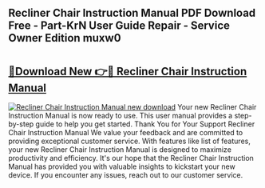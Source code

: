 ## Recliner Chair Instruction Manual PDF Download Free - Part-KrN User Guide Repair - Service Owner Edition muxw0

# <h2><a href="http://cf2203.oget.top/?id=Recliner+Chair+Instruction+Manual">🔗Download New 👉🔴 Recliner Chair Instruction Manual</a></h2>

[![Recliner Chair Instruction Manual new download](https://i.imgur.com/5g1atiW.png)](http://cf2203.oget.top/?id=Recliner+Chair+Instruction+Manual)
Your new Recliner Chair Instruction Manual is now ready to use. This user manual provides a step-by-step guide to help you get started. Thank You for Your Support Recliner Chair Instruction Manual We value your feedback and are committed to providing exceptional customer service. With features like list of features, your new Recliner Chair Instruction Manual is designed to maximize productivity and efficiency. It's our hope that the Recliner Chair Instruction Manual has provided you with valuable insights to kickstart your new device. If you encounter any issues, reach out to our customer service.
